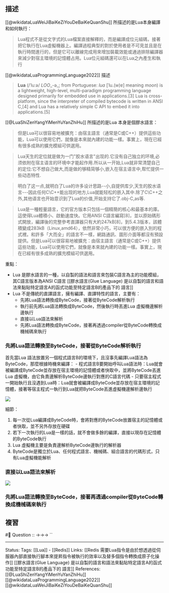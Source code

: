 ## 描述
[[@wikidataLuaWeiJiBaiKeZiYouDeBaiKeQuanShu]] 所描述的是Lua本身編譯和如何執行：
>  Lua程式不是從文字式的Lua檔案直接解釋的，而是編譯成位元組碼，接著把它執行在Lua虛擬機器上。編譯過程典型的對於使用者是不可見並且是在執行時間進行的，但是它可以離線完成用來增加裝載效能或通過排除編譯器來減少對宿主環境的記憶體占用。Lua位元組碼還可以在Lua之內產生和執行

[[@wikidataLuaProgrammingLanguage2022]] 描述
> **Lua** (/ˈluːə/ _LOO__-ə_; from Portuguese: _lua_ [ˈlu.(w)ɐ] meaning _moon_) is a lightweight, high-level, multi-paradigm programming language designed primarily for embedded use in applications.[3] Lua is cross-platform, since the interpreter of compiled bytecode is written in ANSI C,[4] and Lua has a relatively simple C API to embed it into applications.[5]


[[@LuaShiZenYangYiMenYuYanZhiHu]] 所描述的是Lua 本身是個膠水語言：
> 但是Lua可以很容易地被擴充：由宿主語言（通常是C或C++）提供這些功能，Lua可以使用它們，就像是本來就內建的功能一樣。事實上，現在已經有很多成熟的擴充模組可供選用。

> Lua天生的定位就是做为一门"胶水语言"出现的.它没有自己独立的环境,必须依附在宿主语言的环境中才能起作用.所以从一开始,Lua就非常清楚自己的定位:它不想自己做大,而是做的够精简够小,嵌入在宿主语言中,帮忙提供一些动态特性.

> 明白了这一点,就明白了Lua的许多设计思路--小,自提供库少,天生的胶水语言---因此任何C\C++能出现的地方,Lua就能轻松的嵌入其中.除了C\C++之外,其他语言也开始意识到了Lua的价值,开始支持它了.obj-C,as等.

> Lua是一種輕量語言，它的官方版本只包括一個精簡的核心和最基本的庫。這使得Lua體積小、啟動速度快。它用ANSI C語言編寫[8]，並以原始碼形式開放，編譯後的完整參考直譯器只有大約247kB[8]，到5.4.3版本，該體積變成283kB（Linux,amd64），依然非常小巧，可以很方便的嵌入別的程式裡。和許多「大而全」的語言不一樣，網路通訊、圖形介面等都沒有預設提供。但是Lua可以很容易地被擴充：由宿主語言（通常是C或C++）提供這些功能，Lua可以使用它們，就像是本來就內建的功能一樣。事實上，現在已經有很多成熟的擴充模組可供選用。

重點：
- Lua 是膠水語言的一種，以自製的語法和語言來包裝C語言為主的功能模組，其C語言版本為ANSI C語言
[[膠水語言(Glue Language)  是以自製的語言和語法來黏貼特定語言A的函式功能至特定語言B的產品下的 語言]]
- Lua 不是傳統的直譯語言，擁有編譯、直譯特性的語言，主要有：
	- 先將Lua語法轉換成ByteCode，接著從ByteCode解析執行
	- 執行前先將Lua語法轉換成ByteCode，然後執行時丟進Lua 虛擬機邊解析邊執行
	- 直接以Lua語法來解析
	- 先將Lua語法轉換成ByteCode，接著再透過compiler從ByteCode轉換成機械碼來執行




### 先將Lua語法轉換至ByteCode，接著從ByteCode解析執行

首先當Lua 語法放置另一個程式語言B的環境下，且沒事先編譯Lua語法為ByteCode，那麼根據時機來編譯：
	- 程式語言B要開始呼叫Lua語法時：Lua就會被編譯成ByteCode並存放在宿主環境的記憶體或者快取中，並將ByteCode丟進Lua 虛擬機，由它負責邊解析ByteCode邊執行對應的C語言代碼
	- 只要宿主程式一開始執行且沒遇到Lua時：Lua就會被編譯成ByteCode並存放在宿主環境的記憶體，接著等宿主程式一執行到Lua就把ByteCode丟進虛擬機邊解析邊執行

![](https://res.cloudinary.com/dqfxgtyoi/image/upload/v1657555608/blog/compilation/LuaCode-ByteCode-Execute_znwxg0.png)

細節：
1. 每一次從Lua編譯成ByteCode時，會將對應的ByteCode放置宿主的記憶體或者快取，並不另外存放在硬碟
2. 若下一次執行的Lua是一樣的話，就不會做多餘的編譯，直接以現存在記憶體的ByteCode執行
3. Lua 虛擬機主要是負責邊解析ByteCode邊執行的解析器
4. ByteCode是獨立於Lua、任何程式語言、機械碼、組合語言的代碼形式，只有Lua虛擬機能解析


### 直接以Lua語法來解析

![](https://res.cloudinary.com/dqfxgtyoi/image/upload/v1657555105/blog/compilation/Offline-ByteCode-Execute_ig1wxn.png)


###  先將Lua語法轉換至ByteCode，接著再透過compiler從ByteCode轉換成機械碼來執行




## 複習
#🧠 Question :: ->->-> ``


---
Status: 
Tags:
[[Lua]] - [[Redis]]
Links:
[[Redis 需要Lua指令是由於想透過從伺服器內部直接執行腳本來提昇指令被執行的效率以及替多個指令轉換成原子化操作]] 
[[膠水語言(Glue Language)  是以自製的語言和語法來黏貼特定語言A的函式功能至特定語言B的產品下的 語言]]
References:
[[@LuaShiZenYangYiMenYuYanZhiHu]]
[[@wikidataLuaProgrammingLanguage2022]]
[[@wikidataLuaWeiJiBaiKeZiYouDeBaiKeQuanShu]]